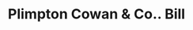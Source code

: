---
doi: 10.7916/D8475NXJ
date_other: '1913'
date_other_textual: '1913'
form: printed ephemera
genre:
- Invoices
name:
- Plimpton Cowan & Co.
object_in_context_url: https://biggert.cul.columbia.edu/items/view/ave_biggert_00905
subject_hierarchical_geographic:
- Buffalo, New York, United States
subject_name:
- Plimpton Cowan & Co.
title: Plimpton Cowan & Co.. Bill
sort_title: Plimpton Cowan & Co.. Bill
call_number: ave_biggert_00905
coordinates:
- 42.90472222222222,-78.84944444444444
pid: ave_biggert_00905
identifiers: ave_biggert_00905
thumbnail: https://derivativo-3.library.columbia.edu/iiif/2/ldpd:345730/full/!256,256/0/native.jpg
permalink: /biggert/ave_biggert_00905/
layout: iiif-image-page
---